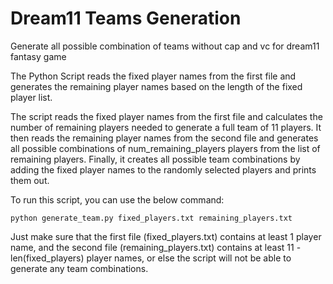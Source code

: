 # Dream11 Teams Generation
Generate all possible combination of teams without cap and vc for dream11 fantasy game

The Python Script reads the fixed player names from the first file and generates the remaining player names based on the length of the fixed player list.

The script reads the fixed player names from the first file and calculates the number of remaining players needed to generate a full team of 11 players. It then reads the remaining player names from the second file and generates all possible combinations of num_remaining_players players from the list of remaining players. Finally, it creates all possible team combinations by adding the fixed player names to the randomly selected players and prints them out.

To run this script, you can use the below command:

```
python generate_team.py fixed_players.txt remaining_players.txt
```
Just make sure that the first file (fixed_players.txt) contains at least 1 player name, and the second file (remaining_players.txt) contains at least 11 - len(fixed_players) player names, or else the script will not be able to generate any team combinations.
